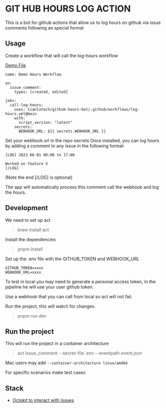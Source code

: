 # GIT HUB HOURS LOG ACTION

This is a bot for github actions that allow us to log hours on github via issue comments following an special format

## Usage

Create a workflow that will call the log-hours workflow

[Demo File](.github/workflows/demo.yml)
```
name: Demo Hours Workflow 

on:
  issue_comment:
    types: [created, edited]

jobs:
  call-log-hours:
    uses: tianlutech/github-hours-bot/.github/workflows/log-hours.yml@main
    with:
      script_version: "latest"
    secrets:
      WEBHOOK_URL: ${{ secrets.WEBHOOK_URL }}

```

Set your webhook url in the repo secrets
Once installed, you can log hours by adding a comment to any issue in the following format:

```
[LOG] 2023-06-01 09:00 to 17:00

Worked on feature X
[/LOG]
```
(Note the end [/LOG] is optional)

The app will automatically process this comment call the webhook and log the hours.


## Development

We need to set up act

> brew install act

Install the dependencies

 > pnpm install
 
Set up the .env file with the GITHUB_TOKEN and WEBHOOK_URL

```
GITHUB_TOKEN=xxxx
WEBHOOK_URL=xxxx
```

To test in local you may need to generate a personal access token,
in the pipeline he will use your user github token.

Use a webhook that you can call from local so act will not fail.
 
Run the project, this will watch for changes.

> pnpm run dev 

## Run the project

This will run the project in a container architecture

> act issue_comment --secret-file .env --eventpath event.json 

Mac users may add `--container-architecture linux/amd64`

For specific scenarios make test cases

## Stack

- [Octokit to interact with Issues](https://octokit.github.io/rest.js/v21)
